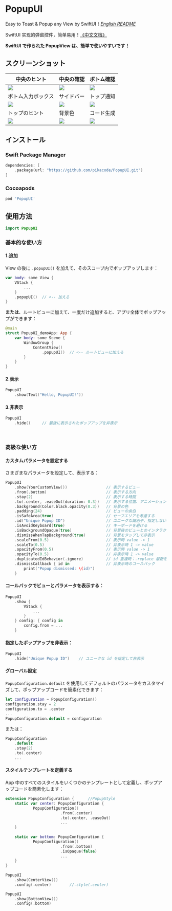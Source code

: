 # PopupUI
Easy to Toast & Popup any View by SwiftUI！[*English README*](README.md)

SwiftUI 实现的弹窗控件，简单易用！[《中文文档》](README_CN.md)

**SwiftUI で作られた PopupView は、簡単で使いやすいです！**



## スクリーンショット
|   中央のヒント                   | 中央の確認           | ボトム確認                |
| -------------------------- | -------------------------- | ----------------------- |
| ![](Screenshot/center_1.gif) | ![](Screenshot/center_2.gif) | ![](Screenshot/bottom_1.gif) |
| ボトム入力ボックス                   | サイドバー                   | トップ通知                |
| ![](Screenshot/bottom_2.gif) | ![](Screenshot/left.gif) | ![](Screenshot/top_1.gif) |
| トップのヒント                   | 背景色                   | コード生成                |
| ![](Screenshot/top_2.gif) | ![](Screenshot/background.gif) | ![](Screenshot/code.gif) |



## インストール

### Swift Package Manager

```swift
dependencies: [
    .package(url: "https://github.com/pikacode/PopupUI.git")
]
```


### Cocoapods

```ruby
pod 'PopupUI'
```

  

## 使用方法
```swift
import PopupUI
```

### 基本的な使い方

#### 1.追加
View の後に `.popupUI()` を加えて、そのスコープ内でポップアップします：
```swift
var body: some View {
    VStack {
        ...
    }
    .popupUI()  // <-- 加える
}
```
**または**、ルートビューに加えて、一度だけ追加すると、アプリ全体でポップアップができます：
```swift
@main
struct PopupUI_demoApp: App {
    var body: some Scene {
        WindowGroup {
            ContentView()
                .popupUI()  // <-- ルートビューに加える
        }
    }
}
```

#### 2.表示
```swift
PopupUI
    .show(Text("Hello, PopupUI!"))
```


#### 3.非表示
```swift
PopupUI
    .hide()     // 最後に表示されたポップアップを非表示　 
```


​    
### 高級な使い方
#### カスタムパラメータを設定する
さまざまなパラメータを設定して、表示する：
```swift
PopupUI
    .show(YourCustomView())                 // 表示するビュー
    .from(.bottom)                          // 表示する方向
    .stay(2)                                // 表示する時間
    .to(.center, .easeOut(duration: 0.3))   // 表示する位置、アニメーション
    .background(Color.black.opacity(0.3))   // 背景の色
    .padding(24)                            // ビューの余白
    .isSafeArea(true)                       // セーフエリアを考慮する
    .id("Unique Popup ID")                  // ユニークな識別子、指定しない場合、デフォルトで同じ id が使用されるため、一度に 1 つのポップアップのみが表示され、異なる id を設定すると複数のポップアップを同時に表示できます
    .isAvoidKeyboard(true)                  // キーボードを避ける
    .isBackgroundOpaque(true)               // 背景後のビューとのインタラクションを防ぐ
    .dismissWhenTapBackground(true)         // 背景をタップして非表示
    .scaleFrom(0.5)                         // 表示時 value -> 1
    .scaleTo(0.5)                           // 非表示時 1 -> value
    .opacityFrom(0.5)                       // 表示時 value -> 1
    .opacityTo(0.5)                         // 非表示時 1 -> value
    .duplicatedIdBehavior(.ignore)          // id 重複時：.replace 最新を表示 / .ignore 最新を無視
    .dismissCallback { id in                // 非表示時のコールバック
        print("Popup dismissed: \(id)")
    }
```

#### コールバックでビューとパラメータを表示する：
```swift
PopupUI
    .show {
        VStack {
            ...
        }
    } config: { config in
        config.from = ...
    }
```

#### 指定したポップアップを非表示：
```swift
PopupUI
    .hide("Unique Popup ID")    // ユニークな id を指定して非表示
```

  

#### グローバル設定
`PopupConfiguration.default` を使用してデフォルトのパラメータをカスタマイズして、ポップアップコードを簡素化できます：
```swift
let configuration = PopupConfiguration()
configuration.stay = 2
configuration.to = .center
...
PopupConfiguration.default = configuration
```
または：
```swift
PopupConfiguration
    .default
    .stay(2)
    .to(.center)
    ...
```
  
    
    
#### スタイルテンプレートを定義する
App 中のすべてのスタイルをいくつかのテンプレートとして定義し、ポップアップコードを簡素化します：

```swift
extension PopupConfiguration {      //PopupStyle
    static var center: PopupConfiguration {
            PopupConfiguration()
                        .from(.center)
                        .to(.center, .easeOut)
                        ...
    }
    
    static var bottom: PopupConfiguration {
            PopupConfiguration()
                        .from(.bottom)
                        .isOpaque(false)
                        ...                                    
    }
}
                                    
PopupUI
    .show(CenterView())
    .config(.center)        //.style(.center)

PopupUI
    .show(BottomView())
    .config(.bottom)
```
